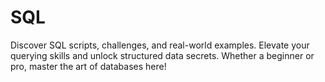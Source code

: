 # SQL
Discover SQL scripts, challenges, and real-world examples. Elevate your querying skills and unlock structured data secrets. Whether a beginner or pro, master the art of databases here! 
